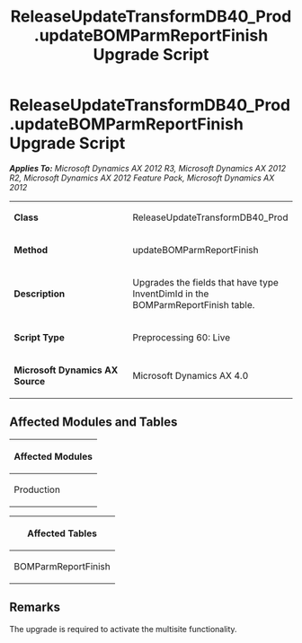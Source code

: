 ﻿---
title: ReleaseUpdateTransformDB40_Prod.updateBOMParmReportFinish Upgrade Script
TOCTitle: ReleaseUpdateTransformDB40_Prod.updateBOMParmReportFinish Upgrade Script
ms:assetid: e32df2c0-c7dd-c75d-9c21-4fd65457327b
ms:mtpsurl: https://msdn.microsoft.com/en-us/library/JJ737367(v=AX.60)
ms:contentKeyID: 49711808
ms.date: 05/18/2015
mtps_version: v=AX.60
---

# ReleaseUpdateTransformDB40\_Prod.updateBOMParmReportFinish Upgrade Script 


_**Applies To:** Microsoft Dynamics AX 2012 R3, Microsoft Dynamics AX 2012 R2, Microsoft Dynamics AX 2012 Feature Pack, Microsoft Dynamics AX 2012_

<table>
<colgroup>
<col style="width: 50%" />
<col style="width: 50%" />
</colgroup>
<tbody>
<tr class="odd">
<td><p><strong>Class</strong></p></td>
<td><p>ReleaseUpdateTransformDB40_Prod</p></td>
</tr>
<tr class="even">
<td><p><strong>Method</strong></p></td>
<td><p>updateBOMParmReportFinish</p></td>
</tr>
<tr class="odd">
<td><p><strong>Description</strong></p></td>
<td><p>Upgrades the fields that have type InventDimId in the BOMParmReportFinish table.</p></td>
</tr>
<tr class="even">
<td><p><strong>Script Type</strong></p></td>
<td><p>Preprocessing 60: Live</p></td>
</tr>
<tr class="odd">
<td><p><strong>Microsoft Dynamics AX Source</strong></p></td>
<td><p>Microsoft Dynamics AX 4.0</p></td>
</tr>
</tbody>
</table>


## Affected Modules and Tables

<table>
<colgroup>
<col style="width: 100%" />
</colgroup>
<thead>
<tr class="header">
<th><p>Affected Modules</p></th>
</tr>
</thead>
<tbody>
<tr class="odd">
<td><p>Production</p></td>
</tr>
</tbody>
</table>


<table>
<colgroup>
<col style="width: 100%" />
</colgroup>
<thead>
<tr class="header">
<th><p>Affected Tables</p></th>
</tr>
</thead>
<tbody>
<tr class="odd">
<td><p>BOMParmReportFinish</p></td>
</tr>
</tbody>
</table>


## Remarks

The upgrade is required to activate the multisite functionality.

  


